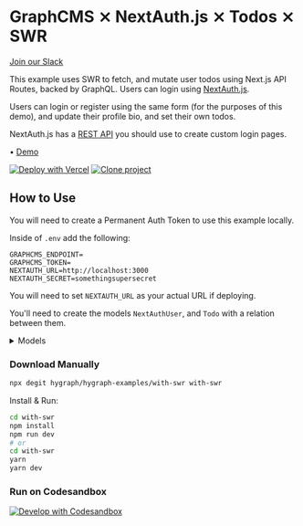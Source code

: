 # GraphCMS ⨯ NextAuth.js ⨯ Todos ⨯ SWR

[Join our Slack](https://slack.graphcms.com)

This example uses SWR to fetch, and mutate user todos using Next.js API Routes, backed by GraphQL. Users can login using [NextAuth.js](https://next-auth.js.org).

Users can login or register using the same form (for the purposes of this demo), and update their profile bio, and set their own todos.

NextAuth.js has a [REST API](https://next-auth.js.org/getting-started/rest-api) you should use to create custom login pages.

• [Demo](https://graphcms-with-swr.vercel.app/)

[![Deploy with Vercel](https://vercel.com/button)](https://vercel.com/new/clone?repository-url=https%3A%2F%2Fgithub.com%2FGraphCMS%2Fgraphcms-examples%2Ftree%2Fmaster%2Fwith-swr&env=GRAPHCMS_ENDPOINT,GRAPHCMS_TOKEN,NEXTAUTH_URL,NEXTAUTH_SECRET&demo-title=User%20Todo%20App%20Demo&demo-description=A%20todo%20app%20powered%20by%20Next.js%2C%20GraphQL%2C%20and%20useSWR&demo-url=https%3A%2F%2Fgraphcms-with-swr.vercel.app&demo-image=https%3A%2F%2Fmedia.graphassets.com%2FG8ESmbV9RfunqtEXx5hy)
[![Clone project](https://graphcms.com/button)](https://app.graphcms.com/clone/71645e6b72cf48b89c87432f5340aee6?name=User%20Generated%20Todo%20App)

## How to Use

You will need to create a Permanent Auth Token to use this example locally.

Inside of `.env` add the following:

```dosini
GRAPHCMS_ENDPOINT=
GRAPHCMS_TOKEN=
NEXTAUTH_URL=http://localhost:3000
NEXTAUTH_SECRET=somethingsupersecret
```

You will need to set `NEXTAUTH_URL` as your actual URL if deploying.

You'll need to create the models `NextAuthUser`, and `Todo` with a relation between them.

<details>
  <summary>Models</summary>

## `NextAuthUser` model

- Display name: Next Auth User
- API ID: NextAuthUser
- Plural API ID: NextAuthUsers

### Fields

- Email (String, Single line text, Required, Title)
- Password (String, Single line text, Required, Read only)
- Bio (String, Multi line text)
- Todos (Reference: Todos, One to Many, Multiple Values, Two-way reference)

## `Todo` model

- Display name: Todo
- API ID: Todo
- Plural API ID: Todos

### Fields

- Description (String, Multi line text, Required, Title)
- Completed (Boolean, Boolean)

</details>

### Download Manually

```bash
npx degit hygraph/hygraph-examples/with-swr with-swr
```

Install & Run:

```bash
cd with-swr
npm install
npm run dev
# or
cd with-swr
yarn
yarn dev
```

### Run on Codesandbox

[![Develop with Codesandbox](https://codesandbox.io/static/img/play-codesandbox.svg)](https://codesandbox.io/s/github/GraphCMS/graphcms-examples/tree/master/with-swr)
